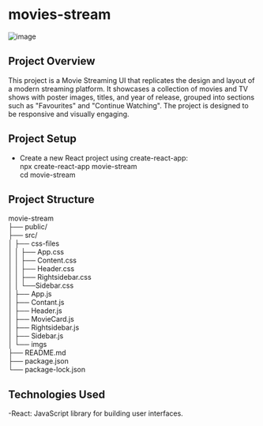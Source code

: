# movies-stream
![image](https://github.com/user-attachments/assets/df104cb2-cdff-43b7-94bf-7af1bd0db4a7)

## Project Overview
This project is a Movie Streaming UI that replicates the design and layout of a modern streaming platform. It showcases a collection of movies and TV shows with poster images, titles, and year of release, grouped into sections such as "Favourites" and "Continue Watching". The project is designed to be responsive and visually engaging.<br>
## Project Setup
- Create a new React project using create-react-app:<br>
     npx create-react-app movie-stream <br>
     cd movie-stream
## Project Structure
movie-stream<br>
├── public/<br>
├── src/<br>
│   ├── css-files<br>
│   │   ├── App.css<br>
│   │   ├── Content.css<br>
│   │   ├── Header.css<br>
│   │   ├── Rightsidebar.css<br>
│   │   └──Sidebar.css<br>
│   ├── App.js<br>
│   ├── Contant.js<br>
│   ├── Header.js<br>
│   ├── MovieCard.js<br>
│   ├── Rightsidebar.js<br>
│   ├── Sidebar.js<br>
│   └── imgs<br>
├── README.md              
├── package.json            
└── package-lock.json
## Technologies Used
-React: JavaScript library for building user interfaces.



